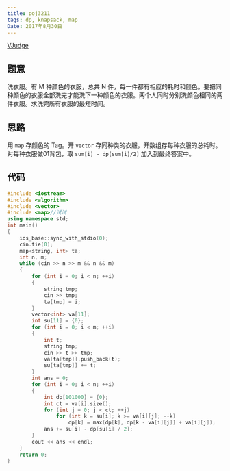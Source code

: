 ```yaml
---
title: poj3211
tags: dp, knapsack, map
Date: 2017年8月30日
---
```

[VJudge](https://vjudge.net/problem/POJ-3211)

## 题意
洗衣服。有 M 种颜色的衣服，总共 N 件，每一件都有相应的耗时和颜色。要把同种颜色的衣服全部洗完才能洗下一种颜色的衣服。两个人同时分别洗颜色相同的两件衣服。求洗完所有衣服的最短时间。

## 思路
用 `map` 存颜色的 Tag。开 `vector` 存同种类的衣服，开数组存每种衣服的总耗时。对每种衣服做01背包，取 `sum[i] - dp[sum[i]/2]` 加入到最终答案中。

## 代码
```c++ {.line-numbers}
#include <iostream>
#include <algorithm>
#include <vector>
#include <map>//试试
using namespace std;
int main()
{
    ios_base::sync_with_stdio(0);
    cin.tie(0);
    map<string, int> ta;
    int n, m;
    while (cin >> n >> m && n && m)
    {
        for (int i = 0; i < n; ++i)
        {
            string tmp;
            cin >> tmp;
            ta[tmp] = i;
        }
        vector<int> va[11];
        int su[11] = {0};
        for (int i = 0; i < m; ++i)
        {
            int t;
            string tmp;
            cin >> t >> tmp;
            va[ta[tmp]].push_back(t);
            su[ta[tmp]] += t;
        }
        int ans = 0;
        for (int i = 0; i < n; ++i)
        {
            int dp[101000] = {0};
            int ct = va[i].size();
            for (int j = 0; j < ct; ++j)
                for (int k = su[i]; k >= va[i][j]; --k)
                    dp[k] = max(dp[k], dp[k - va[i][j]] + va[i][j]);
            ans += su[i] - dp[su[i] / 2];
        }
        cout << ans << endl;
    }
    return 0;
}
```
